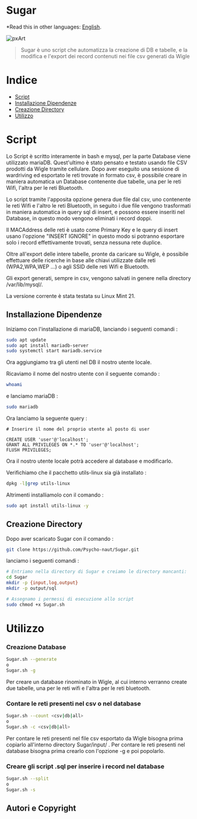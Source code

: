 # Sugar

*Read this in other languages: [English](README.EN.md).

![pxArt](https://user-images.githubusercontent.com/54377521/234706539-a601fed6-0a9e-441a-88a9-bacd4023848c.png)
> Sugar è uno script che automatizza la creazione di DB e tabelle, e la modifica e l'export dei record contenuti nei file csv generati da Wigle


# Indice

- [Script](#script)
- [Installazione Dipendenze](#installazione-dipendenze)
- [Creazione Directory](#creazione-directory)
- [Utilizzo](#utilizzo)

# Script

Lo Script è scritto interamente in bash e mysql, per la parte Database viene utilizzato mariaDB.
Quest'ultimo è stato pensato e testato usando file CSV prodotti da Wigle tramite cellulare.
Dopo aver eseguito una sessione di wardriving ed esportato le reti trovate in formato csv, è possibile creare in maniera automatica un Database contenente due tabelle, una per le reti Wifi, l'altra per le reti Bluetooth.

Lo script tramite l'apposita opzione genera due file dal csv, uno contenente le reti Wifi e l'altro le reti Bluetooth, in seguito i due file vengono trasformati in maniera automatica in query sql di insert, e possono essere inseriti nel Database, in questo modo vengono eliminati i record doppi.

Il MACAddress delle reti è usato come Primary Key e le query di insert usano l'opzione "INSERT IGNORE" in questo modo si potranno esportare solo i record effettivamente trovati, senza nessuna rete duplice.

Oltre all'export delle intere tabelle, pronte da caricare su Wigle, è possibile effettuare delle ricerche in base alle chiavi utilizzate dalle reti (WPA2,WPA,WEP ...) o agli SSID delle reti Wifi e Bluetooth.

Gli export generati, sempre in csv, vengono salvati in genere nella directory /var/lib/mysql/.

La versione corrente è stata testata su Linux Mint 21.

## Installazione Dipendenze

Iniziamo con l'installazione di mariaDB, lanciando i seguenti comandi : 

```bash
sudo apt update
sudo apt install mariadb-server
sudo systemctl start mariadb.service
```
Ora aggiungiamo tra gli utenti nel DB il nostro utente locale.

Ricaviamo il nome del nostro utente con il seguente comando :
```bash
whoami
```
e lanciamo mariaDB : 
```bash
sudo mariadb
```

Ora lanciamo la seguente query :

```mysql
# Inserire il nome del proprio utente al posto di user

CREATE USER 'user'@'localhost';
GRANT ALL PRIVILEGES ON *.* TO 'user'@'localhost';
FLUSH PRIVILEGES;
```

Ora il nostro utente locale potrà accedere al database e modificarlo.

Verifichiamo che il pacchetto utils-linux sia già installato : 

```bash
dpkg -l|grep utils-linux
```
Altrimenti installiamolo con il comando : 

```bash
sudo apt install utils-linux -y
```


## Creazione Directory

Dopo aver scaricato Sugar con il comando :

```bash
git clone https://github.com/Psycho-naut/Sugar.git
```

lanciamo i seguenti comandi :

```bash
# Entriamo nella directory di Sugar e creiamo le directory mancanti:
cd Sugar
mkdir -p {input,log,output}
mkdir -p output/sql

# Assegnamo i permessi di esecuzione allo script 
sudo chmod +x Sugar.sh
```

# Utilizzo

### Creazione Database

```bash
Sugar.sh --generate
o
Sugar.sh -g
```
Per creare un database rinominato in Wigle, al cui interno verranno create due tabelle, una per le reti wifi e l'altra per le reti bluetooth.

### Contare le reti presenti nel csv o nel database

```bash
Sugar.sh --count <csv|db|all>
o
Sugar.sh -c <csv|db|all>
```
Per contare le reti presenti nel file csv esportato da Wigle bisogna prima copiarlo all'interno directory Sugar/input/ .
Per contare le reti presenti nel database bisogna prima crearlo con l'opzione -g e poi popolarlo.

### Creare gli script .sql per inserire i record nel database

```bash
Sugar.sh --split
o
Sugar.sh -s
```





## Autori e Copyright
